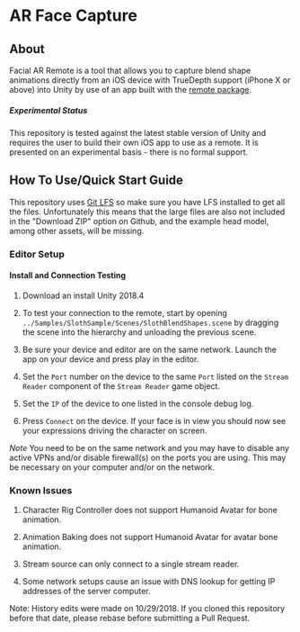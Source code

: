 # AR Face Capture

## About

Facial AR Remote is a tool that allows you to capture blend shape animations directly from an iOS device with TrueDepth support (iPhone X or above) into Unity by use of an app built with the [remote package](https://github.com/Unity-Technologies/com.unity.xr.ar-face-capture-remote).

##### Experimental Status

This repository is tested against the latest stable version of Unity and requires the user to build their own iOS app to use as a remote. It is presented on an experimental basis - there is no formal support.

## How To Use/Quick Start Guide  

This repository uses [Git LFS](https://git-lfs.github.com/) so make sure you have LFS installed to get all the files. Unfortunately this means that the large files are also not included in the "Download ZIP" option on Github, and the example head model, among other assets, will be missing.

### Editor Setup

#### Install and Connection Testing

1. Download an install Unity 2018.4

2. To test your connection to the remote, start by opening `../Samples/SlothSample/Scenes/SlothBlendShapes.scene` by dragging the scene into the hierarchy and unloading the previous scene.

3. Be sure your device and editor are on the same network. Launch the app on your device and press play in the editor.

4. Set the `Port` number on the device to the same `Port` listed on the `Stream Reader` component of the `Stream Reader` game object.

5. Set the `IP` of the device to one listed in the console debug log.

6. Press `Connect` on the device. If your face is in view you should now see your expressions driving the character on screen.

*Note* You need to be on the same network and you may have to disable any active VPNs and/or disable firewall(s) on the ports you are using. This may be necessary on your computer and/or on the network.

### Known Issues

1. Character Rig Controller does not support Humanoid Avatar for bone animation.

2. Animation Baking does not support Humanoid Avatar for avatar bone animation.

3. Stream source can only connect to a single stream reader.

4. Some network setups cause an issue with DNS lookup for getting IP addresses of the server computer.

Note: History edits were made on 10/29/2018. If you cloned this repository before that date, please rebase before submitting a Pull Request.
